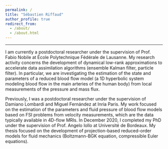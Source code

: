 ```yaml
---
permalink: /
title: "Sébastien Riffaud"
author_profile: true
redirect_from: 
  - /about/
  - /about.html
---
```


---
<p></p>
I am currently a postdoctoral researcher under the supervision of Prof. Fabio Nobile at École Polytechnique Fédérale de Lausanne. My research activity concerns the development of dynamical low-rank approximations to accelerate data assimilation algorithms (ensemble Kalman filter, particle filter). In particular, we are investigating the estimation of the state and parameters of a reduced blood flow model (a 1D hyperbolic system modeling blood flow in the main arteries of the human body) from local measurements of the pressure and mass flux.

<p>Previously, I was a postdoctoral researcher under the supervision of Damiano Lombardi and Miguel Fernández at Inria Paris. My work focused on the estimation of the parameters and fluid pressure of blood flow models based on FSI problems from velocity measurements, which are the data typically available in 4D-flow MRIs. In December 2020, I completed my PhD under the supervision of Prof. Angelo Iollo at Université de Bordeaux. My thesis focused on the development of projection-based reduced-order models for fluid mechanics (Boltzmann-BGK equation, compressible Euler equations).</p>

